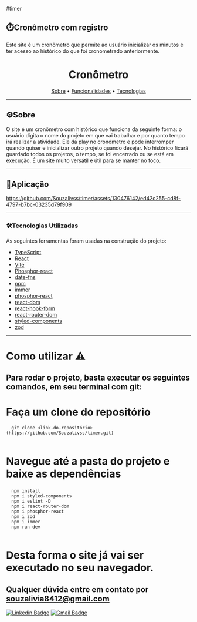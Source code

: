 #timer



## ⏱️Cronômetro com registro 
Este site é um cronômetro que permite ao usuário inicializar os minutos e ter acesso ao histórico do que foi cronometrado
anteriormente.

<h1 align="center">
   Cronômetro
</h1>

<p align="center">
 <a href="#-sobre-o-projeto">Sobre</a> • 
 <a href="#-funcionalidade">Funcionalidades</a> • 	
 <a href="#-tecnologias">Tecnologias</a>  
</p>

---
## ⚙Sobre

O site é um cronômetro com histórico que funciona da seguinte forma: o usuário digita o nome do projeto em que vai trabalhar e 
por quanto tempo irá realizar a atividade. Ele dá play no cronômetro e pode interromper quando quiser e inicializar outro projeto 
quando desejar. No histórico ficará guardado todos os projetos, o tempo, se foi encerrado ou se está em execução. É um site
muito versátil e útil para se manter no foco.


---


## 📱Aplicação


https://github.com/Souzalivss/timer/assets/130476142/ed42c255-cd8f-4797-b7bc-03235d79f909

---  

### 🛠Tecnologias Utilizadas

As seguintes ferramentas foram usadas na construção do projeto:

- [TypeScript](https://www.typescriptlang.org/)
- [React](https://reactnative.dev/docs/react-devtools)
- [Vite](https://vitejs.dev/)
- [Phosphor-react](https://phosphoricons.com/)
- [date-fns](https://devdocs.io/date_fns/)
- [npm](https://www.npmjs.com/)
- [immer]()
- [phosphor-react]()
- [react-dom]()
- [react-hook-form]()
- [react-router-dom]()
- [styled-components]()
- [zod]()
---

<h1>
  Como utilizar ⚠️
</h1>

 <h2> Para rodar o projeto, basta executar os seguintes comandos, em seu terminal com git: <h2/>
 
  # Faça um clone do repositório
```  
  git clone <link-do-repositório>(https://github.com/Souzalivss/timer.git)


```
  # Navegue até a pasta do projeto e baixe as dependências<h3/>
```
  npm install
  npm i styled-components
  npm i eslint -D
  npm i react-router-dom
  npm i phosphor-react
  npm i zod
  npm i immer
  npm run dev
  

```
   # Desta forma o site já vai ser executado no seu navegador.

 ## Qualquer dúvida entre em contato por <a href="mailto:souzalivia8412@gmail.com?">souzalivia8412@gmail.com</a>

[![Linkedin Badge](https://img.shields.io/badge/-LinkedIn-blue?style=flat-square&logo=Linkedin&logoColor=white&link=https://www.linkedin.com/in/l%C3%ADvia-souza-95439324a/)](https://www.linkedin.com/in/l%C3%ADvia-souza-95439324a/)
[![Gmail Badge](https://img.shields.io/badge/-Gmail-c14438?style=flat-square&logo=Gmail&logoColor=white&link=mailto:souzalivia8412@gmail.com)](mailto:souzalivia8412@gmail.com)

